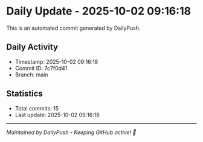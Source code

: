# Daily Update - 2025-10-02 09:16:18

This is an automated commit generated by DailyPush.

## Daily Activity
- Timestamp: 2025-10-02 09:16:18
- Commit ID: 7c7f0d41
- Branch: main

## Statistics
- Total commits: 15
- Last update: 2025-10-02 09:16:18

---
*Maintained by DailyPush - Keeping GitHub active! 🚀*
